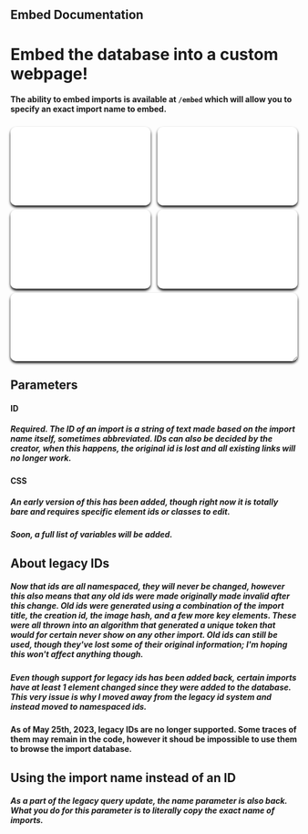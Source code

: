 ## Embed Documentation
# Embed the database into a custom webpage!
#### The ability to embed imports is available at `/embed` which will allow you to specify an exact import name to embed.
<style>iframe.userdbembed {margin-top:4px;border:none;width:calc(50% - 6px);aspect-ratio:16/9;box-shadow:black 0 3px 4px 0;border-radius:10px;display:inline-block}iframe.userdbembed:nth-child(even){margin-left:8px}</style>
<div>
  <iframe src="/embed?id=lbp2-move_main_2" class="userdbembed"></iframe>
  <iframe src="/embed?id=lbp3-pod" class="userdbembed"></iframe>
  <iframe src="/embed?id=lbp-pod" class="userdbembed"></iframe>
  <iframe src="/embed?id=homebrew-channel" class="userdbembed"></iframe>
  <iframe src="/embed?id=lbp2-lb2" class="userdbembed" style="resize:both;width:100%;max-width:100%;min-width:300px;height:120px;max-height:684px;min-height:72px;"></iframe></div>

## Parameters
#### ID
##### Required. The ID of an import is a string of text made based on the import name itself, sometimes abbreviated. IDs can also be decided by the creator, when this happens, the original id is lost and all existing links will no longer work.
#### CSS
##### An early version of this has been added, though right now it is totally bare and requires specific element ids or classes to edit.
##### Soon, a full list of variables will be added.

## About legacy IDs
##### Now that ids are all namespaced, they will never be changed, however this also means that any old ids were made originally made invalid after this change. Old ids were generated using a combination of the import title, the creation id, the image hash, and a few more key elements. These were all thrown into an algorithm that generated a unique token that would for certain never show on any other import. Old ids can still be used, though they've lost some of their original information; I'm hoping this won't affect anything though.
##### Even though support for legacy ids has been added back, certain imports have at least 1 element changed since they were added to the database. This very issue is why I moved away from the legacy id system and instead moved to namespaced ids.
#### As of May 25th, 2023, legacy IDs are no longer supported. Some traces of them may remain in the code, however it shoud be impossible to use them to browse the import database.

## Using the import name instead of an ID
##### As a part of the legacy query update, the name parameter is also back. What you do for this parameter is to literally copy the exact name of imports.

